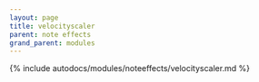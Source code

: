 ```yaml
---
layout: page
title: velocityscaler
parent: note effects
grand_parent: modules
---
```


{% include autodocs/modules/noteeffects/velocityscaler.md %}
